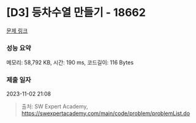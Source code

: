 # [D3] 등차수열 만들기 - 18662 

[문제 링크](https://swexpertacademy.com/main/code/problem/problemDetail.do?contestProbId=AYo-e9EKmGoDFAQI) 

### 성능 요약

메모리: 58,792 KB, 시간: 190 ms, 코드길이: 116 Bytes

### 제출 일자

2023-11-02 21:08



> 출처: SW Expert Academy, https://swexpertacademy.com/main/code/problem/problemList.do